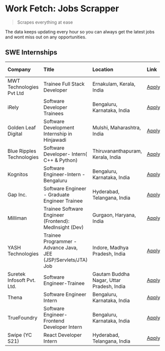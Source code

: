 # Work Fetch: Jobs Scrapper
> Scrapes everything at ease

The data keeps updating every hour so you can always get the latest jobs and wont miss out on any opportunities.

## SWE Internships
<!--START_SECTION:workfetch-->
| Company                    | Title                                                         | Location                                  | Link                                                                                                                                                                                                                                                                                | Date Posted   |
|:---------------------------|:--------------------------------------------------------------|:------------------------------------------|:------------------------------------------------------------------------------------------------------------------------------------------------------------------------------------------------------------------------------------------------------------------------------------|:--------------|
| MWT Technologies Pvt Ltd   | Trainee Full Stack Developer                                  | Ernakulam, Kerala, India                  | [Apply](https://in.linkedin.com/jobs/view/trainee-full-stack-developer-at-mwt-technologies-pvt-ltd-3863344037?refId=%2BVoEPCWmyakhndJtVfnIAA%3D%3D&trackingId=PpgmYKNvG%2BPLIeAolJHDXw%3D%3D&position=15&pageNum=0&trk=public_jobs_jserp-result_search-card)                        | 2024-03-20    |
| iRely                      | Software Developer Trainees                                   | Bengaluru, Karnataka, India               | [Apply](https://in.linkedin.com/jobs/view/software-developer-trainees-at-irely-3860566039?refId=%2BVoEPCWmyakhndJtVfnIAA%3D%3D&trackingId=5Xz774dz9%2BGTBDJAdWjh6w%3D%3D&position=4&pageNum=0&trk=public_jobs_jserp-result_search-card)                                             | 2024-03-18    |
| Golden Leaf Digital        | Software Development Internship in Hinjawadi                  | Mulshi, Maharashtra, India                | [Apply](https://in.linkedin.com/jobs/view/software-development-internship-in-hinjawadi-at-golden-leaf-digital-3858085305?refId=%2BVoEPCWmyakhndJtVfnIAA%3D%3D&trackingId=NZAv3RfA7iUWHDhpK%2B5Y3w%3D%3D&position=14&pageNum=0&trk=public_jobs_jserp-result_search-card)             | 2024-03-15    |
| Blue Ripples Technologies  | Software Developer- Intern( C++ & Python)                     | Thiruvananthapuram, Kerala, India         | [Apply](https://in.linkedin.com/jobs/view/software-developer-intern-c%2B%2B-python-at-blue-ripples-technologies-3855594494?refId=%2BVoEPCWmyakhndJtVfnIAA%3D%3D&trackingId=76SamQxZNxO6CvK%2BOR4xQA%3D%3D&position=25&pageNum=0&trk=public_jobs_jserp-result_search-card)           | 2024-03-14    |
| Kognitos                   | Software Engineer-Intern -Bengaluru                           | Bengaluru, Karnataka, India               | [Apply](https://in.linkedin.com/jobs/view/software-engineer-intern-bengaluru-at-kognitos-3855361239?refId=%2BVoEPCWmyakhndJtVfnIAA%3D%3D&trackingId=xBiVagi8pJxQkebqXRl%2BXA%3D%3D&position=8&pageNum=0&trk=public_jobs_jserp-result_search-card)                                   | 2024-03-13    |
| Gap Inc.                   | Software Engineer - Graduate Engineer Trainee                 | Hyderabad, Telangana, India               | [Apply](https://in.linkedin.com/jobs/view/software-engineer-graduate-engineer-trainee-at-gap-inc-3853818960?refId=%2BVoEPCWmyakhndJtVfnIAA%3D%3D&trackingId=8v%2FKOt%2FRPSPs1eDcp6VIuQ%3D%3D&position=6&pageNum=0&trk=public_jobs_jserp-result_search-card)                         | 2024-03-12    |
| Milliman                   | Trainee Software Engineer (Frontend): MedInsight (Dev)        | Gurgaon, Haryana, India                   | [Apply](https://in.linkedin.com/jobs/view/trainee-software-engineer-frontend-medinsight-dev-at-milliman-3792874280?refId=%2BVoEPCWmyakhndJtVfnIAA%3D%3D&trackingId=QtQzm6aijXO4SiCRiuINEQ%3D%3D&position=9&pageNum=0&trk=public_jobs_jserp-result_search-card)                      | 2024-03-01    |
| YASH Technologies          | Trainee Programmer - Advance Java, JEE (JSP/Servlets/JTA) Job | Indore, Madhya Pradesh, India             | [Apply](https://in.linkedin.com/jobs/view/trainee-programmer-advance-java-jee-jsp-servlets-jta-job-at-yash-technologies-3811759183?refId=%2BVoEPCWmyakhndJtVfnIAA%3D%3D&trackingId=InQoS3ZvT%2F7Bx%2FSrjPMQfQ%3D%3D&position=21&pageNum=0&trk=public_jobs_jserp-result_search-card) | 2024-02-13    |
| Suretek Infosoft Pvt. Ltd. | Software Engineer-Trainee                                     | Gautam Buddha Nagar, Uttar Pradesh, India | [Apply](https://in.linkedin.com/jobs/view/software-engineer-trainee-at-suretek-infosoft-pvt-ltd-3800934643?refId=%2BVoEPCWmyakhndJtVfnIAA%3D%3D&trackingId=bA8gfcb5Eo2RrHm61RHPFQ%3D%3D&position=22&pageNum=0&trk=public_jobs_jserp-result_search-card)                             | 2024-01-09    |
| Thena                      | Software Engineer Intern                                      | Bengaluru, Karnataka, India               | [Apply](https://in.linkedin.com/jobs/view/software-engineer-intern-at-thena-3778731751?refId=%2BVoEPCWmyakhndJtVfnIAA%3D%3D&trackingId=SU9bniKCkSvjTO7jKM2jHA%3D%3D&position=17&pageNum=0&trk=public_jobs_jserp-result_search-card)                                                 | 2023-12-05    |
| TrueFoundry                | Software Engineer- Frontend Developer Intern                  | Bengaluru, Karnataka, India               | [Apply](https://in.linkedin.com/jobs/view/software-engineer-frontend-developer-intern-at-truefoundry-3790095058?refId=%2BVoEPCWmyakhndJtVfnIAA%3D%3D&trackingId=PgYAe%2FSuiVI7RYgf%2FUMc6w%3D%3D&position=16&pageNum=0&trk=public_jobs_jserp-result_search-card)                    | 2023-11-24    |
| Swipe (YC S21)             | React Developer Intern                                        | Hyderabad, Telangana, India               | [Apply](https://in.linkedin.com/jobs/view/react-developer-intern-at-swipe-yc-s21-3737600089?refId=%2BVoEPCWmyakhndJtVfnIAA%3D%3D&trackingId=8PXdfcp32zO3acSCL6joVg%3D%3D&position=19&pageNum=0&trk=public_jobs_jserp-result_search-card)                                            | 2023-10-13    |
<!--END_SECTION:workfetch-->
